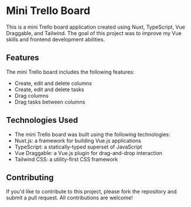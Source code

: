 # Mini Trello Board
This is a mini Trello board application created using Nuxt, TypeScript, Vue Draggable, and Tailwind. The goal of this project was to improve my Vue skills and frontend development abilities.

## Features
The mini Trello board includes the following features:

- Create, edit and delete columns
- Create, edit and delete tasks
- Drag columns
- Drag tasks between columns


## Technologies Used
- The mini Trello board was built using the following technologies:
- Nuxt.js: a framework for building Vue.js applications
- TypeScript: a statically-typed superset of JavaScript
- Vue Draggable: a Vue.js plugin for drag-and-drop interaction
- Tailwind CSS: a utility-first CSS framework

## Contributing
If you'd like to contribute to this project, please fork the repository and submit a pull request. All contributions are welcome!
